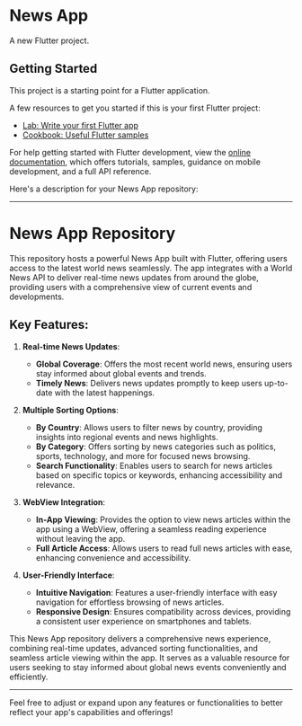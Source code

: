 # News App

A new Flutter project.

## Getting Started

This project is a starting point for a Flutter application.

A few resources to get you started if this is your first Flutter project:

- [Lab: Write your first Flutter app](https://docs.flutter.dev/get-started/codelab)
- [Cookbook: Useful Flutter samples](https://docs.flutter.dev/cookbook)

For help getting started with Flutter development, view the
[online documentation](https://docs.flutter.dev/), which offers tutorials,
samples, guidance on mobile development, and a full API reference.



Here's a description for your News App repository:

---

# News App Repository

This repository hosts a powerful News App built with Flutter, offering users access to the latest world news seamlessly. The app integrates with a World News API to deliver real-time news updates from around the globe, providing users with a comprehensive view of current events and developments.

## Key Features:

1. **Real-time News Updates**:
   - **Global Coverage**: Offers the most recent world news, ensuring users stay informed about global events and trends.
   - **Timely News**: Delivers news updates promptly to keep users up-to-date with the latest happenings.

2. **Multiple Sorting Options**:
   - **By Country**: Allows users to filter news by country, providing insights into regional events and news highlights.
   - **By Category**: Offers sorting by news categories such as politics, sports, technology, and more for focused news browsing.
   - **Search Functionality**: Enables users to search for news articles based on specific topics or keywords, enhancing accessibility and relevance.

3. **WebView Integration**:
   - **In-App Viewing**: Provides the option to view news articles within the app using a WebView, offering a seamless reading experience without leaving the app.
   - **Full Article Access**: Allows users to read full news articles with ease, enhancing convenience and accessibility.

4. **User-Friendly Interface**:
   - **Intuitive Navigation**: Features a user-friendly interface with easy navigation for effortless browsing of news articles.
   - **Responsive Design**: Ensures compatibility across devices, providing a consistent user experience on smartphones and tablets.

This News App repository delivers a comprehensive news experience, combining real-time updates, advanced sorting functionalities, and seamless article viewing within the app. It serves as a valuable resource for users seeking to stay informed about global news events conveniently and efficiently.

---

Feel free to adjust or expand upon any features or functionalities to better reflect your app's capabilities and offerings!

